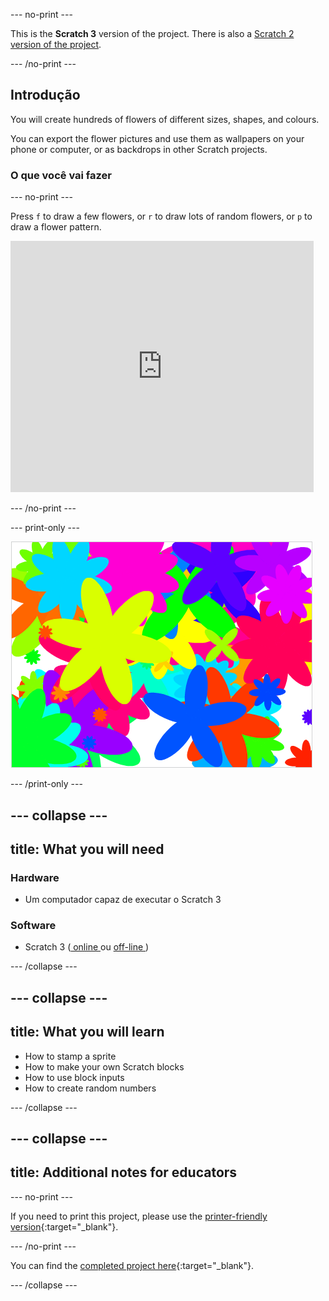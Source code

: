 \--- no-print \---

This is the **Scratch 3** version of the project. There is also a [Scratch 2 version of the project](https://projects.raspberrypi.org/en/projects/flower-generator-scratch2).

\--- /no-print \---

## Introdução

You will create hundreds of flowers of different sizes, shapes, and colours.

You can export the flower pictures and use them as wallpapers on your phone or computer, or as backdrops in other Scratch projects.

### O que você vai fazer

\--- no-print \---

Press `f` to draw a few flowers, or `r` to draw lots of random flowers, or `p` to draw a flower pattern.

<div class="scratch-preview">
  <iframe allowtransparency="true" width="485" height="402" src="https://scratch.mit.edu/projects/embed/253355932/?autostart=false" frameborder="0" scrolling="no"></iframe>
</div>

\--- /no-print \---

\--- print-only \---

![random flowers](images/flower-random.png)

\--- /print-only \---

## \--- collapse \---

## title: What you will need

### Hardware

+ Um computador capaz de executar o Scratch 3

### Software

+ Scratch 3 ([ online ](https://rpf.io/scratch-on) ou [ off-line ](https://rpf.io/scratch-off))

\--- /collapse \---

## \--- collapse \---

## title: What you will learn

+ How to stamp a sprite 
+ How to make your own Scratch blocks
+ How to use block inputs 
+ How to create random numbers 

\--- /collapse \---

## \--- collapse \---

## title: Additional notes for educators

\--- no-print \---

If you need to print this project, please use the [printer-friendly version](https://projects.raspberrypi.org/en/projects/flower-generator/print){:target="_blank"}.

\--- /no-print \---

You can find the [completed project here](http://rpf.io/p/en/flower-generator-get){:target="_blank"}.

\--- /collapse \---